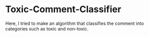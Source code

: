 # Toxic-Comment-Classifier
Here, I tried to make an algorithm that classifies the comment into categories such as toxic and non-toxic.  
